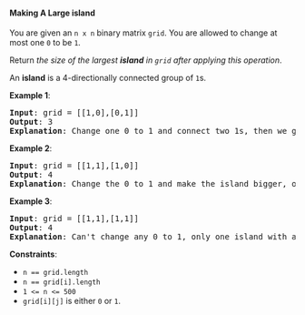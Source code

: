 #### Making A Large island

You are given an `n x n` binary matrix `grid`. You are allowed to change at
most one `0` to be `1`.

Return _the size of the largest **island** in `grid` after applying this
operation_.

An **island** is a 4-directionally connected group of `1`s.

**Example 1**:

<pre><b>Input</b>: grid = [[1,0],[0,1]]
<b>Output</b>: 3
<b>Explanation</b>: Change one 0 to 1 and connect two 1s, then we get an island with area = 3.
</pre>

**Example 2**:

<pre><b>Input</b>: grid = [[1,1],[1,0]]
<b>Output</b>: 4
<b>Explanation</b>: Change the 0 to 1 and make the island bigger, only one island with area = 4.
</pre>

**Example 3**:

<pre><b>Input</b>: grid = [[1,1],[1,1]]
<b>Output</b>: 4
<b>Explanation</b>: Can't change any 0 to 1, only one island with area = 4.
</pre>

**Constraints**:

- `n == grid.length`
- `n == grid[i].length`
- `1 <= n <= 500`
- `grid[i][j]` is either `0` or `1`.
